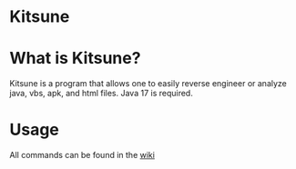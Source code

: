 # Kitsune

# What is Kitsune?
Kitsune is a program that allows one to easily reverse engineer or analyze java, vbs, apk, and html files. Java 17 is required.

# Usage
All commands can be found in the [wiki](https://github.com/OpticFusion1/Kitsune/wiki)
